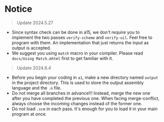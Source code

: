 # Notice

> Update 2024.5.27

- Since syntax check can be done in a15, we don't require you to implement the two passes `verify-scheme` and `verify-uil`. Feel free to program with them. An implementation that just returns the input as output is accepted.
- We suggest you using `match` macro in your compiler. Please read `docs/Using Match.mhtml` first to get familiar with it.

> Update 2024.6.4
- Before you begin your coding in `a1`, make a new directory named `output` in the project directory. This is used to store the output assembly language and the `.o` file.
- Do not merge all branches in advance!!! Instead, merge the new one after you have completed the previous one. When facing merge-conflict, always choose the incoming changes instead of the former one.
- Do not load `.scm` in each pass. It's enough for you to load it in your main program at once.